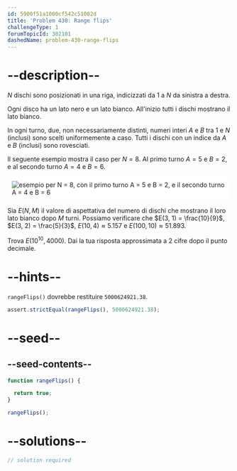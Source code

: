 ```yaml
---
id: 5900f51a1000cf542c51002d
title: 'Problem 430: Range flips'
challengeType: 1
forumTopicId: 302101
dashedName: problem-430-range-flips
---
```


# --description--

$N$ dischi sono posizionati in una riga, indicizzati da 1 a $N$ da sinistra a destra.

Ogni disco ha un lato nero e un lato bianco. All'inizio tutti i dischi mostrano il lato bianco.

In ogni turno, due, non necessariamente distinti, numeri interi $A$ e $B$ tra 1 e $N$ (inclusi) sono scelti uniformemente a caso. Tutti i dischi con un indice da $A$ e $B$ (inclusi) sono rovesciati.

Il seguente esempio mostra il caso per $N = 8$. Al primo turno $A = 5$ e $B = 2$, e al secondo turno $A = 4$ e $B = 6$.

<img class="img-responsive center-block" alt="esempio per N = 8, con il primo turno A = 5 e B = 2, e il secondo turno A = 4 e B = 6" src="https://cdn.freecodecamp.org/curriculum/project-euler/range-flips.gif" style="background-color: white; padding: 10px;" />

Sia $E(N, M)$ il valore di aspettativa del numero di dischi che mostrano il loro lato bianco dopo $M$ turni. Possiamo verificare che $E(3, 1) = \frac{10}{9}$, $E(3, 2) = \frac{5}{3}$, $E(10, 4) ≈ 5.157$ e $E(100, 10) ≈ 51.893$.

Trova $E({10}^{10}, 4000)$. Dai la tua risposta approssimata a 2 cifre dopo il punto decimale.

# --hints--

`rangeFlips()` dovrebbe restituire `5000624921.38`.

```js
assert.strictEqual(rangeFlips(), 5000624921.38);
```

# --seed--

## --seed-contents--

```js
function rangeFlips() {

  return true;
}

rangeFlips();
```

# --solutions--

```js
// solution required
```
